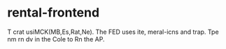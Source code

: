 # rental-frontend
T
crat usiMCK(MB,Es,Rat,Ne).
The FED uses ite, meral-icns and trap.
Tpe nm rn dv in the Cole to Rn the AP.

